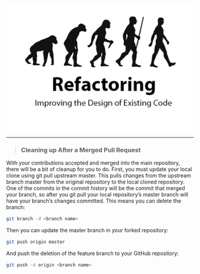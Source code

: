 ![alt_text](./public/refactoring-design-code.png)

---

> ### Cleaning up After a Merged Pull Request

With your contributions accepted and merged into the main repository, there will be a bit of cleanup for you to do. First, you must update your local clone using git pull upstream master. This pulls changes from the upstream branch master from the original repository to the local cloned repository. One of the commits in the commit history will be the commit that merged your branch, so after you git pull your local repository’s master branch will have your branch’s changes committed. This means you can delete the branch:

```bash
git branch -d <branch name>
```

Then you can update the master branch in your forked repository:

```bash
git push origin master
```

And push the deletion of the feature branch to your GitHub repository:

```bash
git push -d origin <branch name>
```

